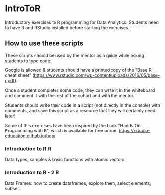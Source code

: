 # IntroToR
Introductory exercises to R programming for Data Analytics. Students need to have R and RStudio installed before starting the exercises.

## How to use these scripts

These scripts should be used by the mentor as a guide while asking students to type code. 


Google is allowed & students should have a printed copy of the "Base R cheat sheet" (https://www.rstudio.com/wp-content/uploads/2016/05/base-r.pdf). 

Once a student completes some code, they can write it in the whiteboard and comment it with the rest of the cohort and with the mentor.

Students should write their code in a script (not directly in the console) with comments, and save this script as a resource that they will certainly need later!

Some of this exercises have been inspired by the book "Hands On Programming with R", which is available for free online: https://rstudio-education.github.io/hopr


### Introduction to R.R
Data types, samples & basic functions with atomic vectors.

### Introduction to R - 2.R
Data Frames: how to create dataframes, explore them, select elements, subset...
